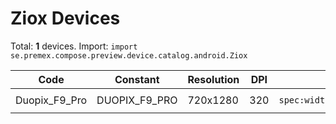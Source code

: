 # Ziox Devices

Total: **1** devices. Import: `import se.premex.compose.preview.device.catalog.android.Ziox`

| Code | Constant | Resolution | DPI | Compose Spec | Preview Usage |
|------|----------|------------|-----|-------------|---------------|
| Duopix_F9_Pro | DUOPIX_F9_PRO | 720x1280 | 320 | `spec:width=720px,height=1280px,dpi=320` | `@Preview(device = Ziox.DUOPIX_F9_PRO)` |

<!-- Generated automatically. Do not edit manually. -->
